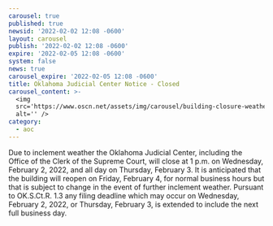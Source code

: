 ```yaml
---
carousel: true
published: true
newsid: '2022-02-02 12:08 -0600'
layout: carousel
publish: '2022-02-02 12:08 -0600'
expire: '2022-02-05 12:08 -0600'
system: false
news: true
carousel_expire: '2022-02-05 12:08 -0600'
title: Oklahoma Judicial Center Notice - Closed
carousel_content: >-
  <img
  src='https://www.oscn.net/assets/img/carousel/building-closure-weather.jpg'
  alt='' />
category:
  - aoc
---
```

Due to inclement weather the Oklahoma Judicial Center, including the Office of the Clerk of the Supreme Court, will close at 1 p.m. on Wednesday, February 2, 2022, and all day on Thursday, February 3.  It is anticipated that the building will reopen on Friday, February 4, for normal business hours but that is subject to change in the event of further inclement weather.  Pursuant to OK.S.Ct.R. 1.3 any filing deadline which may occur on Wednesday, February 2, 2022, or Thursday, February 3, is extended to include the next full business day.
